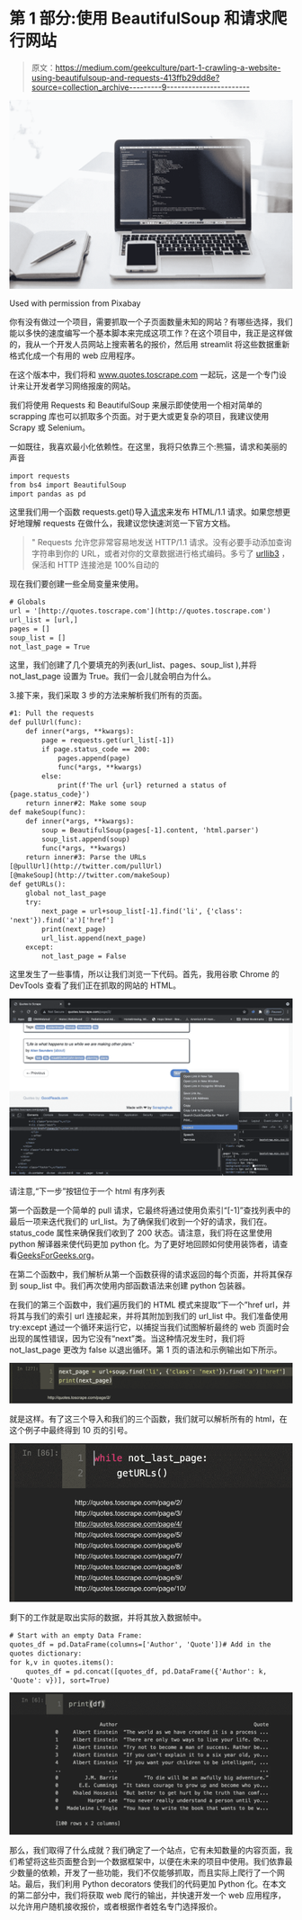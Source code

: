 # 第 1 部分:使用 BeautifulSoup 和请求爬行网站

> 原文：<https://medium.com/geekculture/part-1-crawling-a-website-using-beautifulsoup-and-requests-413ffb29dd8e?source=collection_archive---------9----------------------->

![](img/c0f41a14cc618c3efd1617b8fb803337.png)

Used with permission from Pixabay

你有没有做过一个项目，需要抓取一个子页面数量未知的网站？有哪些选择，我们能以多快的速度编写一个基本脚本来完成这项工作？在这个项目中，我正是这样做的，我从一个开发人员网站上搜索著名的报价，然后用 streamlit 将这些数据重新格式化成一个有用的 web 应用程序。

在这个版本中，我们将和 www.quotes.toscrape.com 一起玩，这是一个专门设计来让开发者学习网络报废的网站。

我们将使用 Requests 和 BeautifulSoup 来展示即使使用一个相对简单的 scrapping 库也可以抓取多个页面。对于更大或更复杂的项目，我建议使用 Scrapy 或 Selenium。

一如既往，我喜欢最小化依赖性。在这里，我将只依靠三个:熊猫，请求和美丽的声音

```
import requests
from bs4 import BeautifulSoup
import pandas as pd
```

这里我们用一个函数 requests.get()导入[请求](https://docs.python-requests.org/en/latest/)来发布 HTML/1.1 请求。如果您想更好地理解 requests 在做什么，我建议您快速浏览一下官方文档。

> " Requests 允许您非常容易地发送 HTTP/1.1 请求。没有必要手动添加查询字符串到你的 URL，或者对你的文章数据进行格式编码。多亏了 [urllib3](https://github.com/urllib3/urllib3) ，保活和 HTTP 连接池是 100%自动的

现在我们要创建一些全局变量来使用。

```
# Globals
url = '[http://quotes.toscrape.com'](http://quotes.toscrape.com')
url_list = [url,]
pages = []
soup_list = []
not_last_page = True
```

这里，我们创建了几个要填充的列表(url_list、pages、soup_list ),并将 not_last_page 设置为 True。我们一会儿就会明白为什么。

3.接下来，我们采取 3 步的方法来解析我们所有的页面。

```
#1: Pull the requests
def pullUrl(func):
    def inner(*args, **kwargs):
        page = requests.get(url_list[-1])
        if page.status_code == 200:
            pages.append(page)
            func(*args, **kwargs)
        else:
            print(f'The url {url} returned a status of {page.status_code}')
    return inner#2: Make some soup
def makeSoup(func):
    def inner(*args, **kwargs):
        soup = BeautifulSoup(pages[-1].content, 'html.parser')
        soup_list.append(soup)
        func(*args, **kwargs)
    return inner#3: Parse the URLs
[@pullUrl](http://twitter.com/pullUrl)
[@makeSoup](http://twitter.com/makeSoup)
def getURLs():
    global not_last_page
    try:
        next_page = url+soup_list[-1].find('li', {'class': 'next'}).find('a')['href']
        print(next_page)
        url_list.append(next_page)
    except:
        not_last_page = False
```

这里发生了一些事情，所以让我们浏览一下代码。首先，我用谷歌 Chrome 的 DevTools 查看了我们正在抓取的网站的 HTML。

![](img/0e498fa9ab68bca032d33f1987fd19c1.png)

请注意,“下一步”按钮位于一个 html 有序列表

第一个函数是一个简单的 pull 请求，它最终将通过使用负索引“[-1]”查找列表中的最后一项来迭代我们的 url_list。为了确保我们收到一个好的请求，我们在。status_code 属性来确保我们收到了 200 状态。请注意，我们将在这里使用 python 解译器来使代码更加 python 化。为了更好地回顾如何使用装饰者，请查看[GeeksForGeeks.org](https://www.geeksforgeeks.org/decorators-in-python/)。

在第二个函数中，我们解析从第一个函数获得的请求返回的每个页面，并将其保存到 soup_list 中。我们再次使用内部函数语法来创建 python 包装器。

在我们的第三个函数中，我们遍历我们的 HTML 模式来提取“下一个”href url，并将其与我们的索引 url 连接起来，并将其附加到我们的 url_list 中。我们准备使用 try:except 通过一个循环来运行它，以捕捉当我们试图解析最终的 web 页面时会出现的属性错误，因为它没有“next”类。当这种情况发生时，我们将 not_last_page 更改为 false 以退出循环。第 1 页的语法和示例输出如下所示。

![](img/df7532f44c1e5c4f620a928865a2bfb2.png)

就是这样。有了这三个导入和我们的三个函数，我们就可以解析所有的 html，在这个例子中最终得到 10 页的引号。

![](img/9b14f1398c1255dc81085b384f1ddbc7.png)

剩下的工作就是取出实际的数据，并将其放入数据帧中。

```
# Start with an empty Data Frame:
quotes_df = pd.DataFrame(columns=['Author', 'Quote'])# Add in the quotes dictionary:
for k,v in quotes.items():
    quotes_df = pd.concat([quotes_df, pd.DataFrame({'Author': k, 'Quote': v})], sort=True)
```

![](img/74d39deda93dbe5bf8982bcdaf9d66be.png)

那么，我们取得了什么成就？我们确定了一个站点，它有未知数量的内容页面，我们希望将这些页面整合到一个数据框架中，以便在未来的项目中使用。我们依靠最少数量的依赖，开发了一些功能，我们不仅能够抓取，而且实际上爬行了一个网站。最后，我们利用 Python decorators 使我们的代码更加 Python 化。在本文的第二部分中，我们将获取 web 爬行的输出，并快速开发一个 web 应用程序，以允许用户随机接收报价，或者根据作者姓名专门选择报价。